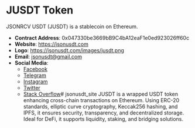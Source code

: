 # JUSDT Token
JSONRCV USDT (JUSDT) is a stablecoin on Ethereum.
- **Contract Address**: 0x047330be3669bB9C4bA12eaF1e0ed923026ff60c
- **Website**: https://jsonusdt.com
- **Logo**: https://jsonusdt.com/images/jusdt.png
- **Email**: jsonusdt@gmail.com
- **Social Media**:
  - [Facebook](https://www.facebook.com/profile.php?id=61576618803946)
  - [Telegram](https://t.me/jsonrcvusdt)
  - [Instagram](https://www.instagram.com/jusdt_official?igsh=OXE5aDZldzgyNzF5)
  - [Twitter](https://x.com/Jsonusdt)
  - [Stack Overflow](https://stackoverflow.com/users/25449745/mathew)# jsonusdt_site
JUSDT is a wrapped USDT token enhancing cross-chain transactions on Ethereum. Using ERC-20 standards, elliptic curve cryptography, Keccak256 hashing, and IPFS, it ensures security, transparency, and decentralized storage. Ideal for DeFi, it supports liquidity, staking, and bridging solutions.
